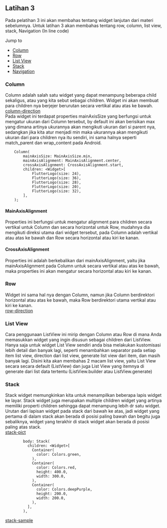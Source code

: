 ## Latihan 3

Pada pelatihan 3 ini akan membahas tentang widget lanjutan dari materi sebelumnya.
Untuk latihan 3 akan membahas tentang row, column, list view, stack, Navigation (In line code)

Jump to

- [Column](https://github.com/dikynugraha1111/bootcamp_uty/tree/master/lib/latihan_3#Column)
- [Row](https://github.com/dikynugraha1111/bootcamp_uty/tree/master/lib/latihan_3#Row)
- [List View](https://github.com/dikynugraha1111/bootcamp_uty/tree/master/lib/latihan_3#List-View)
- [Stack](https://github.com/dikynugraha1111/bootcamp_uty/tree/master/lib/latihan_3#Stack)
- [Navigation]()

### Column

Column adalah salah satu widget yang dapat menampung beberapa child sekaligus, atau yang kita sebut sebagai children. Widget ini akan membuat para children nya berjejer berurutan secara vertikal atau atas ke bawah.</br>
[column-direction](../../asset/raw/column_direction.png)</br>
Pada widget ini terdapat properties mainAxisSize yang berfungsi untuk mengatur ukuran dari Column tersebut, by default ini akan berisikan max yang dimana artinya ukurannya akan mengikuti ukuran dari si parent nya, sedangkan jika kita atur menjadi min maka ukurannya akan mengikuti ukuran dari para children nya itu sendiri, ini sama halnya seperti match_parent dan wrap_content pada Android.

```
    Column(
        mainAxisSize: MainAxisSize.min,
        mainAxisAlignment: MainAxisAlignment.center,
        crossAxisAlignment: CrossAxisAlignment.start,
        children: <Widget>[
            FlutterLogo(size: 24),
            FlutterLogo(size: 36),
            FlutterLogo(size: 28),
            FlutterLogo(size: 20),
            FlutterLogo(size: 32),
        ],
    );
```

#### MainAxisAlignment

Properties ini berfungsi untuk mengatur alignment para children secara vertikal untuk Column dan secara horizontal untuk Row, mudahnya dia mengikuti direksi utama dari widget tersebut, pada Column adalah vertikal atau atas ke bawah dan Row secara horizontal atau kiri ke kanan.

#### CrossAxisAlignment

Properties ini adalah berkebalikan dari mainAxisAlignment, yaitu jika mainAxisAlignment pada Column untuk secara vertikal atau atas ke bawah, maka properties ini akan mengatur secara horizontal atau kiri ke kanan.

### Row

Widget ini sama hal nya dengan Column, namun jika Column berdirektori horizontal atau atas ke bawah, maka Row berdirektori utama vertikal atau kiri ke kanan.</br>
[row-direction](../../asset/raw/row_direction.png)</br>

### List View

Cara penggunaan ListView ini mirip dengan Column atau Row di mana Anda memasukkan widget yang ingin disusun sebagai children dari ListView.
Hanya saja untuk widget List View sendiri anda bisa melakukan kustomisasi lebih detail dan banyak lagi, seperti menambahkan separator pada setiap item list view, direction dari list view, generate list view dari item, dan masih banyak lagi.
Disini kita akan membahas 2 macam list view, yaitu List View secara secara default (ListView) dan juga List View yang itemnya di generate dari list data tertentu (ListView.builder atau ListView.generate)

### Stack

Stack widget memungkinkan kita untuk menampilkan beberapa lapis widget ke layar. Stack widget juga merupakan multiple children widget yang artinya memiliki properti children sehingga dapat menampung lebih dr satu widget. Urutan dari lapisan widget pada stack dari bawah ke atas, jadi widget yang pertama di dalam stack akan berada di posisi paling bawah dan begitu juga sebaliknya, widget yang terakhir di stack widget akan berada di posisi paling atas stack.</br>
[stack-pict](../../asset/raw/stack_pict.png)</br>

```
        body: Stack(
          children: <Widget>[
            Container(
              color: Colors.green,
            ),
            Container(
              color: Colors.red,
              height: 400.0,
              width: 300.0,
            ),
            Container(
              color: Colors.deepPurple,
              height: 200.0,
              width: 200.0,
            ),
          ],
        ),
```

[stack-sample](../../asset/raw/stack_sample.png)</br>
